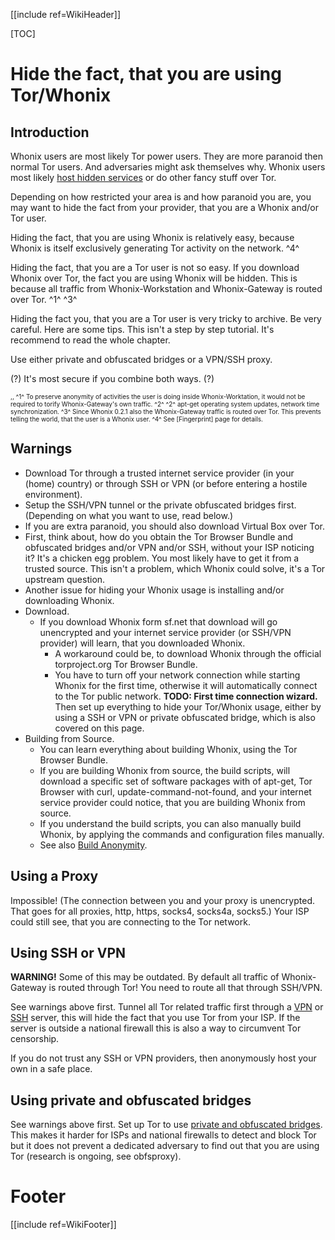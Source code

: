 [[include ref=WikiHeader]]

[TOC]

# Hide the fact, that you are using Tor/Whonix #
## Introduction ##
Whonix users are most likely Tor power users. They are more paranoid then normal Tor users. And adversaries might ask themselves why. Whonix users most likely [host hidden services](https://sourceforge.net/p/whonix/wiki/Hidden%20Services/) or do other fancy stuff over Tor.

Depending on how restricted your area is and how paranoid you are, you may want to hide the fact from your provider, that you are a Whonix and/or Tor user.

Hiding the fact, that you are using Whonix is relatively easy, because Whonix is itself exclusively generating Tor activity on the network. ^4^

Hiding the fact, that you are a Tor user is not so easy. If you download Whonix over Tor, the fact you are using Whonix will be hidden. This is because all traffic from Whonix-Workstation and Whonix-Gateway is routed over Tor. ^1^ ^3^

Hiding the fact you, that you are a Tor user is very tricky to archive. Be very careful. Here are some tips. This isn't a step by step tutorial. It's recommend to read the whole chapter.

Use either private and obfuscated bridges or a VPN/SSH proxy.

(?) It's most secure if you combine both ways. (?)

<font size="-3">
,,
^1^ To preserve anonymity of activities the user is doing inside Whonix-Worktation, it would not be required to torify Whonix-Gateway's own traffic. ^2^
^2^ apt-get operating system updates, network time synchronization.
^3^ Since Whonix 0.2.1 also the Whonix-Gateway traffic is routed over Tor. This prevents telling the world, that the user is a Whonix user.
^4^ See [Fingerprint] page for details.
</font>

## Warnings ##
* Download Tor through a trusted internet service provider (in your (home) country) or through SSH or VPN (or before entering a hostile environment).
* Setup the SSH/VPN tunnel or the private obfuscated bridges first. (Depending on what you want to use, read below.)
* If you are extra paranoid, you should also download Virtual Box over Tor.
* First, think about, how do you obtain the Tor Browser Bundle and obfuscated bridges and/or VPN and/or SSH, without your ISP noticing it? It's a chicken egg problem. You most likely have to get it from a trusted source. This isn't a problem, which Whonix could solve, it's a Tor upstream question.
* Another issue for hiding your Whonix usage is installing and/or downloading Whonix.
* Download.
    * If you download Whonix form sf.net that download will go unencrypted and your internet service provider (or SSH/VPN provider) will learn, that you downloaded Whonix.
        * A workaround could be, to download Whonix through the official torproject.org Tor Browser Bundle.
        * You have to turn off your network connection while starting Whonix for the first time, otherwise it will automatically connect to the Tor public network. **TODO: First time connection wizard.** Then set up everything to hide your Tor/Whonix usage, either by using a SSH or VPN or private obfuscated bridge, which is also covered on this page.
* Building from Source.
    * You can learn everything about building Whonix, using the Tor Browser Bundle.
    * If you are building Whonix from source, the build scripts, will download a specific set of software packages with of apt-get, Tor Browser with curl, update-command-not-found, and your internet service provider could notice, that you are building Whonix from source.
    * If you understand the build scripts, you can also manually build Whonix, by applying the commands and configuration files manually.
    * See also [Build Anonymity](https://sourceforge.net/p/whonix/wiki/Build%20Anonymity/).

## Using a Proxy ##
Impossible! (The connection between you and your proxy is unencrypted. That goes for all proxies, http, https, socks4, socks4a, socks5.) Your ISP could still see, that you are connecting to the Tor network.

## Using SSH or VPN ##
**WARNING!** Some of this may be outdated. By default all traffic of Whonix-Gateway is routed through Tor! You need to route all that through SSH/VPN.

See warnings above first. Tunnel all Tor related traffic first through a [VPN](https://sourceforge.net/p/whonix/wiki/OptionalConfigurations/#tunnel-tor-through-vpn) or [SSH](https://sourceforge.net/p/whonix/wiki/OptionalConfigurations/#tunnel-tor-through-ssh) server, this will hide the fact that you use Tor from your ISP. If the server is outside a national firewall this is also a way to circumvent Tor censorship.

If you do not trust any SSH or VPN providers, then anonymously host your own in a safe place.

## Using private and obfuscated bridges ##
See warnings above first. Set up Tor to use [private and obfuscated bridges](https://sourceforge.net/p/whonix/wiki/Bridges/). This makes it harder for ISPs and national firewalls to detect and block Tor but it does not prevent a dedicated adversary to find out that you are using Tor (research is ongoing, see obfsproxy).

# Footer #
[[include ref=WikiFooter]]